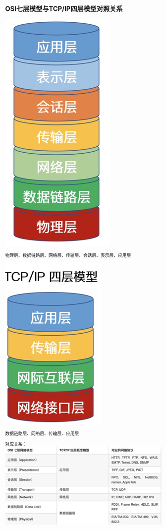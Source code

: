 
## OSI七层模型与TCP/IP四层模型对照关系

![-w169](https://github.com/binbinshan/Java-Basic-Fly/blob/master/2021-05-19/16214357268168.jpg)

物理层、数据链路层、网络层、传输层、会话层、表示层、应用层

![-w155](https://github.com/binbinshan/Java-Basic-Fly/blob/master/2021-05-19/16214357375975.jpg)

数据链路层、网络层、传输层、应用层


对应关系：
![](https://github.com/binbinshan/Java-Basic-Fly/blob/master/2021-05-19/16214357608705.jpg)
